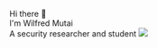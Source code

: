Hi there 👋
<br>
I'm Wilfred Mutai
<br>
A security researcher and student
<img src="https://unsplash.com/photos/F7DAQIDSk98">

